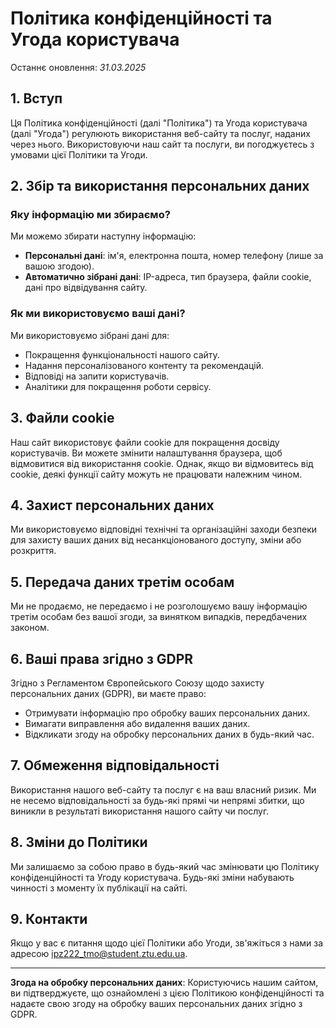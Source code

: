 # Політика конфіденційності та Угода користувача

Останнє оновлення: *31.03.2025*

## 1. Вступ

Ця Політика конфіденційності (далі "Політика") та Угода користувача (далі "Угода") регулюють використання веб-сайту та послуг, наданих через нього. Використовуючи наш сайт та послуги, ви погоджуєтесь з умовами цієї Політики та Угоди.

## 2. Збір та використання персональних даних

### Яку інформацію ми збираємо?

Ми можемо збирати наступну інформацію:
- **Персональні дані**: ім'я, електронна пошта, номер телефону (лише за вашою згодою).
- **Автоматично зібрані дані**: IP-адреса, тип браузера, файли cookie, дані про відвідування сайту.

### Як ми використовуємо ваші дані?

Ми використовуємо зібрані дані для:
- Покращення функціональності нашого сайту.
- Надання персоналізованого контенту та рекомендацій.
- Відповіді на запити користувачів.
- Аналітики для покращення роботи сервісу.

## 3. Файли cookie

Наш сайт використовує файли cookie для покращення досвіду користувачів. Ви можете змінити налаштування браузера, щоб відмовитися від використання cookie. Однак, якщо ви відмовитесь від cookie, деякі функції сайту можуть не працювати належним чином.

## 4. Захист персональних даних

Ми використовуємо відповідні технічні та організаційні заходи безпеки для захисту ваших даних від несанкціонованого доступу, зміни або розкриття.

## 5. Передача даних третім особам

Ми не продаємо, не передаємо і не розголошуємо вашу інформацію третім особам без вашої згоди, за винятком випадків, передбачених законом.

## 6. Ваші права згідно з GDPR

Згідно з Регламентом Європейського Союзу щодо захисту персональних даних (GDPR), ви маєте право:
- Отримувати інформацію про обробку ваших персональних даних.
- Вимагати виправлення або видалення ваших даних.
- Відкликати згоду на обробку персональних даних в будь-який час.

## 7. Обмеження відповідальності

Використання нашого веб-сайту та послуг є на ваш власний ризик. Ми не несемо відповідальності за будь-які прямі чи непрямі збитки, що виникли в результаті використання нашого сайту чи послуг.

## 8. Зміни до Політики

Ми залишаємо за собою право в будь-який час змінювати цю Політику конфіденційності та Угоду користувача. Будь-які зміни набувають чинності з моменту їх публікації на сайті.

## 9. Контакти

Якщо у вас є питання щодо цієї Політики або Угоди, зв'яжіться з нами за адресою [ipz222_tmo@student.ztu.edu.ua]().

---

**Згода на обробку персональних даних**: Користуючись нашим сайтом, ви підтверджуєте, що ознайомлені з цією Політикою конфіденційності та надаєте свою згоду на обробку ваших персональних даних згідно з GDPR.